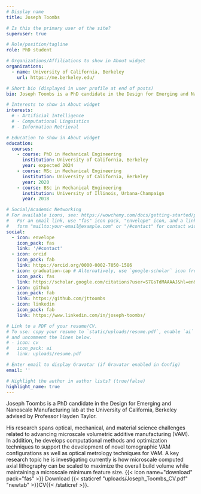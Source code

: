 ```yaml
---
# Display name
title: Joseph Toombs

# Is this the primary user of the site?
superuser: true

# Role/position/tagline
role: PhD student

# Organizations/Affiliations to show in About widget
organizations:
  - name: University of California, Berkeley
    url: https://me.berkeley.edu/

# Short bio (displayed in user profile at end of posts)
bio: Joseph Toombs is a PhD candidate in the Design for Emerging and Nanoscale Manufacturing lab at the University of California, Berkeley advised by Professor Hayden Taylor.

# Interests to show in About widget
interests:
  # - Artificial Intelligence
  # - Computational Linguistics
  # - Information Retrieval

# Education to show in About widget
education:
  courses:
    - course: PhD in Mechanical Engineering
      institution: University of California, Berkeley
      year: expected 2024
    - course: MSc in Mechanical Engineering
      institution: University of California, Berkeley
      year: 2020
    - course: BSc in Mechanical Engineering
      institution: University of Illinois, Urbana-Champaign
      year: 2018

# Social/Academic Networking
# For available icons, see: https://wowchemy.com/docs/getting-started/page-builder/#icons
#   For an email link, use "fas" icon pack, "envelope" icon, and a link in the
#   form "mailto:your-email@example.com" or "/#contact" for contact widget.
social:
  - icon: envelope
    icon_pack: fas
    link: '/#contact'
  - icon: orcid
    icon_pack: fab
    link: https://orcid.org/0000-0002-7050-1586
  - icon: graduation-cap # Alternatively, use `google-scholar` icon from `ai` icon pack
    icon_pack: fas
    link: https://scholar.google.com/citations?user=S7GsTdMAAAAJ&hl=en&oi=ao
  - icon: github
    icon_pack: fab
    link: https://github.com/jttoombs
  - icon: linkedin
    icon_pack: fab
    link: https://www.linkedin.com/in/joseph-toombs/

# Link to a PDF of your resume/CV.
# To use: copy your resume to `static/uploads/resume.pdf`, enable `ai` icons in `params.toml`,
# and uncomment the lines below.
# - icon: cv
#   icon_pack: ai
#   link: uploads/resume.pdf

# Enter email to display Gravatar (if Gravatar enabled in Config)
email: ''

# Highlight the author in author lists? (true/false)
highlight_name: true
---
```


Joseph Toombs is a PhD candidate in the Design for Emerging and Nanoscale Manufacturing lab at the University of California, Berkeley advised by Professor Hayden Taylor.

His research spans optical, mechanical, and material science challenges related to advancing microscale volumetric additive manufacturing (VAM). In addition, he develops computational methods and optimization techniques to support the development of novel tomographic VAM configurations as well as optical metrology techniques for VAM. A key research topic he is investigating currently is how microscale computed axial lithography can be scaled to maximize the overall build volume while maintaining a microscale minimum feature size.
{{< icon name="download" pack="fas" >}} Download {{< staticref "uploads/Joseph_Toombs_CV.pdf" "newtab" >}}CV{{< /staticref >}}.
